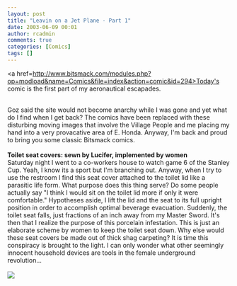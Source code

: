 ```yaml
---
layout: post
title: "Leavin on a Jet Plane - Part 1"
date: 2003-06-09 00:01
author: rcadmin
comments: true
categories: [Comics]
tags: []
---
```

<a href=http://www.bitsmack.com/modules.php?op=modload&name=Comics&file=index&action=comic&id=294>Today's comic</a> is the first part of my aeronautical escapades.
<br />

<br />
Goz said the site would not become anarchy while I was gone and yet what do I find when I get back? The comics have been replaced with these disturbing moving images that involve the Village People and me placing my hand into a very provacative area of E. Honda. Anyway, I'm back and proud to bring you some classic Bitsmack comics.
<br />

<br />
<b>Toilet seat covers: sewn by Lucifer, implemented by women</b>
<br />
Saturday night I went to a co-workers house to watch game 6 of the Stanley Cup. Yeah, I know its a sport but I'm branching out. Anyway, when I try to use the restroom I find this seat cover attached to the toilet lid like a parasitic life form. What purpose does this thing serve? Do some people actually say "I think I would sit on the toilet lid more if only it were comfortable." Hypotheses aside, I lift the lid and the seat to its full upright position in order to accomplish optimal beverage evacuation. Suddenly, the toilet seat falls, just fractions of an inch away from my Master Sword. It's then that I realize the purpose of this porcelain infestation. This is just an elaborate scheme by women to keep the toilet seat down. Why else would these seat covers be made out of thick shag carpeting? It is time this conspiracy is brought to the light. I can only wonder what other seemingly innocent household devices are tools in the female underground revolution...<Br><br><!--more--><img src='http://dl.bitsmack.com/comics/20030609.gif' alt'' />
